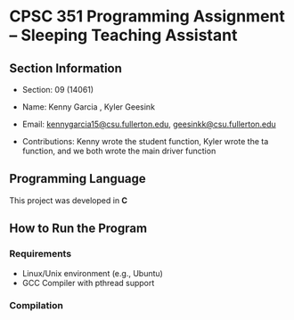 # CPSC 351 Programming Assignment – Sleeping Teaching Assistant

## Section Information
- Section: 09 (14061)
- Name: Kenny Garcia , Kyler Geesink
- Email: kennygarcia15@csu.fullerton.edu, geesinkk@csu.fullerton.edu

- Contributions: Kenny wrote the student function, Kyler wrote the ta function, and we both wrote the main driver function

## Programming Language
This project was developed in **C**

## How to Run the Program

### Requirements
- Linux/Unix environment (e.g., Ubuntu)
- GCC Compiler with pthread support

### Compilation
